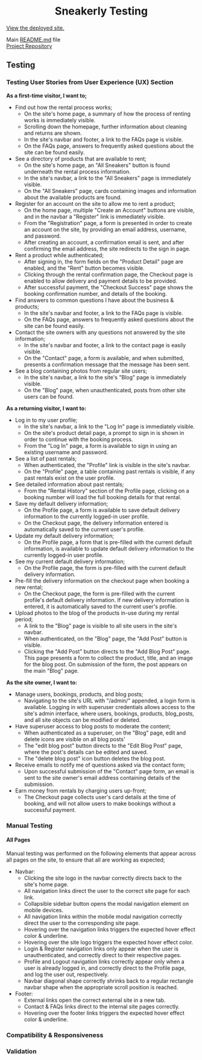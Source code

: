<h1 align="center">Sneakerly Testing</h1>

[View the deployed site.](https://ms4-sneakerly.herokuapp.com/)

Main [README.md](README.md) file<br>
[Project Repository](https://github.com/adowlin/project-4-sneakerly)

## Testing
### Testing User Stories from User Experience (UX) Section

**As a first-time visitor, I want to;**
- Find out how the rental process works;
    - On the site's home page, a summary of how the process of renting works is immediately visible.
    - Scrolling down the homepage, further information about cleaning and returns are shown.
    - In the site's navbar and footer, a link to the FAQs page is visible.
    - On the FAQs page, answers to frequently asked questions about the site can be found easily.
- See a directory of products that are available to rent;
    - On the site's home page, an "All Sneakers" button is found underneath the rental process information.
    - In the site's navbar, a link to the "All Sneakers" page is immediately visible.
    - On the "All Sneakers" page, cards containing images and information about the available products are found.
- Register for an account on the site to allow me to rent a product;
    - On the home page, multiple "Create an Account" buttons are visible, and in the navbar a "Register" link is immediately visible.
    - From the "Registration" page, a form is presented in order to create an account on the site, by providing an email address, username, and password. 
    - After creating an account, a confirmation email is sent, and after confirming the email address, the site redirects to the sign in page.
- Rent a product while authenticated;
    - After signing in, the form fields on the "Product Detail" page are enabled, and the "Rent" button becomes visible.
    - Clicking through the rental confirmation page, the Checkout page is enabled to allow delivery and payment details to be provided.
    - After successful payment, the "Checkout Success" page shows the booking confirmation number, and details of the booking.
- Find answers to common questions I have about the business & products;
    - In the site's navbar and footer, a link to the FAQs page is visible.
    - On the FAQs page, answers to frequently asked questions about the site can be found easily.
- Contact the site owners with any questions not answered by the site information;
    - In the site's navbar and footer, a link to the contact page is easily visible.
    - On the "Contact" page, a form is available, and when submitted, presents a confirmation message that the message has been sent.
- See a blog containing photos from regular site users;
    - In the site's navbar, a link to the site's "Blog" page is immediately visible.
    - On the "Blog" page, when unauthenticated, posts from other site users can be found.

**As a returning visitor, I want to:**
- Log in to my user profile;
    - In the site's navbar, a link to the "Log In" page is immediately visible.
    - On the site's product detail page, a prompt to sign in is shown in order to continue with the booking process.
    - From the "Log In" page, a form is available to sign in using an existing username and password.
- See a list of past rentals;
    - When authenticated, the "Profile" link is visible in the site's navbar.
    - On the "Profile" page, a table containing past rentals is visible, if any past rentals exist on the user profile.
- See detailed information about past rentals;
    - From the "Rental History" section of the Profile page, clicking on a booking number will load the full booking details for that rental.
- Save my default delivery information;
    - On the Profile page, a form is available to save default delivery information to the currently logged-in user profile.
    - On the Checkout page, the delivery information entered is automatically saved to the current user's profile.
- Update my default delivery information;
    - On the Profile page, a form that is pre-filled with the current default information, is available to update default delivery information to the currently logged-in user profile.
- See my current default delivery information;
    - On the Profile page, the form is pre-filled with the current default delivery information.
- Pre-fill the delivery information on the checkout page when booking a new rental;
    - On the Checkout page, the form is pre-filled with the current profile's default delivery information. If new delivery information is entered, it is automatically saved to the current user's profile.
- Upload photos to the blog of the products in-use during my rental period;
    - A link to the "Blog" page is visible to all site users in the site's navbar.
    - When authenticated, on the "Blog" page, the "Add Post" button is visible.
    - Clicking the "Add Post" button directs to the "Add Blog Post" page. This page presents a form to collect the product, title, and an image for the blog post. On submission of the form, the post appears on the main "Blog" page.

**As the site owner, I want to:**
- Manage users, bookings, products, and blog posts;
    - Navigating to the site's URL with "/admin/" appended, a login form is available. Logging in with superuser credentials allows access to the site's admin interface, where users, bookings, products, blog_posts, and all site objects can be modified or deleted.
- Have superuser access to blog posts to moderate the content;
    - When authenticated as a superuser, on the "Blog" page, edit and delete icons are visible on all blog posts'
    - The "edit blog post" button directs to the "Edit Blog Post" page, where the post's details can be edited and saved.
    - The "delete blog post" icon button deletes the blog post.
- Receive emails to notify me of questions asked via the contact form;
    - Upon successful submission of the "Contact" page form, an email is sent to the site owner's email address containing details of the submission.
- Earn money from rentals by charging users up-front;
    - The Checkout page collects user's card details at the time of booking, and will not allow users to make bookings without a successful payment.

### Manual Testing
#### All Pages
Manual testing was performed on the following elements that appear across all pages on the site, to ensure that all are working as expected;

- Navbar:
    - Clicking the site logo in the navbar correctly directs back to the site's home page.
    - All navigation links direct the user to the correct site page for each link.
    - Collapsible sidebar button opens the modal navigation element on mobile devices.
    - All navigation links within the mobile modal navigation correctly direct the user to the corresponding site page.
    - Hovering over the navigation links triggers the expected hover effect color & underline.
    - Hovering over the site logo triggers the expected hover effect color.
    - Login & Register navigation links only appear when the user is unauthenticated, and correctly direct to their respective pages.
    - Profile and Logout navigation links correctly appear only when a user is already logged in, and correctly direct to the Profile page, and log the user out, respectively.
    - Navbar diagonal shape correctly shrinks back to a regular rectangle navbar shape when the appropriate scroll position is reached.
- Footer:
    - External links open the correct external site in a new tab.
    - Contact & FAQs links direct to the internal site pages correctly.
    - Hovering over the footer links triggers the expected hover effect color & underline.

### Compatibility & Responsiveness


### Validation
